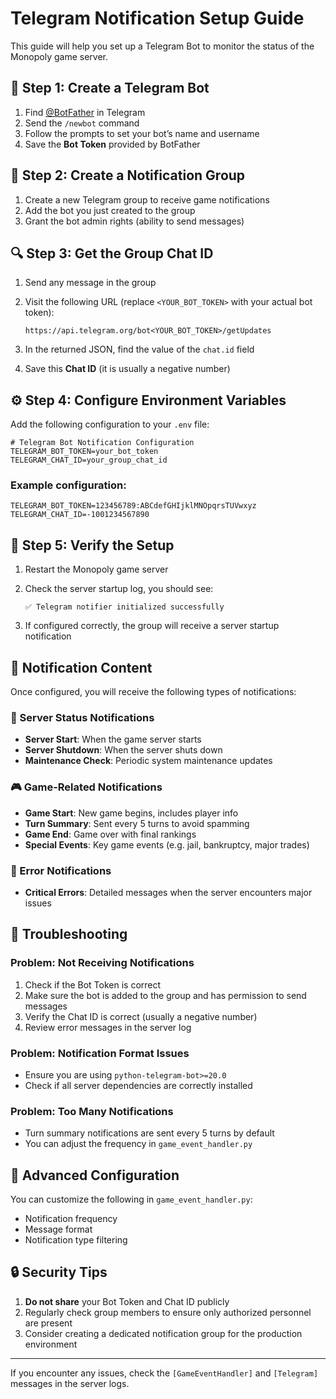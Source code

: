 # Telegram Notification Setup Guide

This guide will help you set up a Telegram Bot to monitor the status of the Monopoly game server.

## 🤖 Step 1: Create a Telegram Bot

1. Find [@BotFather](https://t.me/botfather) in Telegram
2. Send the `/newbot` command
3. Follow the prompts to set your bot’s name and username
4. Save the **Bot Token** provided by BotFather

## 📢 Step 2: Create a Notification Group

1. Create a new Telegram group to receive game notifications
2. Add the bot you just created to the group
3. Grant the bot admin rights (ability to send messages)

## 🔍 Step 3: Get the Group Chat ID

1. Send any message in the group
2. Visit the following URL (replace `<YOUR_BOT_TOKEN>` with your actual bot token):

   ```
   https://api.telegram.org/bot<YOUR_BOT_TOKEN>/getUpdates
   ```
3. In the returned JSON, find the value of the `chat.id` field
4. Save this **Chat ID** (it is usually a negative number)

## ⚙️ Step 4: Configure Environment Variables

Add the following configuration to your `.env` file:

```env
# Telegram Bot Notification Configuration
TELEGRAM_BOT_TOKEN=your_bot_token
TELEGRAM_CHAT_ID=your_group_chat_id
```

### Example configuration:

```env
TELEGRAM_BOT_TOKEN=123456789:ABCdefGHIjklMNOpqrsTUVwxyz
TELEGRAM_CHAT_ID=-1001234567890
```

## 🚀 Step 5: Verify the Setup

1. Restart the Monopoly game server
2. Check the server startup log, you should see:

   ```
   ✅ Telegram notifier initialized successfully
   ```
3. If configured correctly, the group will receive a server startup notification

## 📱 Notification Content

Once configured, you will receive the following types of notifications:

### 🚀 Server Status Notifications

* **Server Start**: When the game server starts
* **Server Shutdown**: When the server shuts down
* **Maintenance Check**: Periodic system maintenance updates

### 🎮 Game-Related Notifications

* **Game Start**: New game begins, includes player info
* **Turn Summary**: Sent every 5 turns to avoid spamming
* **Game End**: Game over with final rankings
* **Special Events**: Key game events (e.g. jail, bankruptcy, major trades)

### 🚨 Error Notifications

* **Critical Errors**: Detailed messages when the server encounters major issues

## 🔧 Troubleshooting

### Problem: Not Receiving Notifications

1. Check if the Bot Token is correct
2. Make sure the bot is added to the group and has permission to send messages
3. Verify the Chat ID is correct (usually a negative number)
4. Review error messages in the server log

### Problem: Notification Format Issues

* Ensure you are using `python-telegram-bot>=20.0`
* Check if all server dependencies are correctly installed

### Problem: Too Many Notifications

* Turn summary notifications are sent every 5 turns by default
* You can adjust the frequency in `game_event_handler.py`

## 📝 Advanced Configuration

You can customize the following in `game_event_handler.py`:

* Notification frequency
* Message format
* Notification type filtering

## 🔒 Security Tips

1. **Do not share** your Bot Token and Chat ID publicly
2. Regularly check group members to ensure only authorized personnel are present
3. Consider creating a dedicated notification group for the production environment

---

If you encounter any issues, check the `[GameEventHandler]` and `[Telegram]` messages in the server logs.
